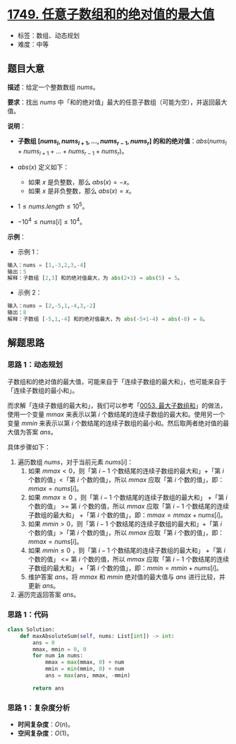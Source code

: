 # [1749. 任意子数组和的绝对值的最大值](https://leetcode.cn/problems/maximum-absolute-sum-of-any-subarray/)

- 标签：数组、动态规划
- 难度：中等

## 题目大意

**描述**：给定一个整数数组 $nums$。

**要求**：找出 $nums$ 中「和的绝对值」最大的任意子数组（可能为空），并返回最大值。

**说明**：

- **子数组 $[nums_l, nums_{l+1}, ..., nums_{r-1}, nums_{r}]$ 的和的绝对值**：$abs(nums_l + nums_{l+1} + ... + nums_{r-1} + nums_{r})$。
- $abs(x)$ 定义如下：
  - 如果 $x$ 是负整数，那么 $abs(x) = -x$。
  - 如果 $x$ 是非负整数，那么 $abs(x) = x$。

- $1 \le nums.length \le 10^5$。
- $-10^4 \le nums[i] \le 10^4$。

**示例**：

- 示例 1：

```Python
输入：nums = [1,-3,2,3,-4]
输出：5
解释：子数组 [2,3] 和的绝对值最大，为 abs(2+3) = abs(5) = 5。
```

- 示例 2：

```Python
输入：nums = [2,-5,1,-4,3,-2]
输出：8
解释：子数组 [-5,1,-4] 和的绝对值最大，为 abs(-5+1-4) = abs(-8) = 8。
```

## 解题思路

### 思路 1：动态规划

子数组和的绝对值的最大值，可能来自于「连续子数组的最大和」，也可能来自于「连续子数组的最小和」。

而求解「连续子数组的最大和」，我们可以参考「[0053. 最大子数组和](https://leetcode.cn/problems/maximum-subarray/)」的做法，使用一个变量 $mmax$ 来表示以第 $i$ 个数结尾的连续子数组的最大和。使用另一个变量 $mmin$ 来表示以第 $i$ 个数结尾的连续子数组的最小和。然后取两者绝对值的最大值为答案 $ans$。

具体步骤如下：

1. 遍历数组 $nums$，对于当前元素 $nums[i]$：
   1. 如果 $mmax < 0$，则「第 $i - 1$ 个数结尾的连续子数组的最大和」+「第 $i$  个数的值」<「第 $i$ 个数的值」，所以 $mmax$ 应取「第 $i$ 个数的值」，即：$mmax = nums[i]$。
   2. 如果 $mmax \ge 0$ ，则「第 $i - 1$ 个数结尾的连续子数组的最大和」 +「第 $i$  个数的值」 >= 第 $i$ 个数的值，所以 $mmax$ 应取「第 $i - 1$ 个数结尾的连续子数组的最大和」 +「第 $i$  个数的值」，即：$mmax = mmax + nums[i]$。
   3. 如果 $mmin > 0$，则「第 $i - 1$ 个数结尾的连续子数组的最大和」+「第 $i$  个数的值」>「第 $i$ 个数的值」，所以 $mmax$ 应取「第 $i$ 个数的值」，即：$mmax = nums[i]$。
   4. 如果 $mmin \le 0$ ，则「第 $i - 1$ 个数结尾的连续子数组的最大和」 +「第 $i$  个数的值」 <= 第 $i$ 个数的值，所以 $mmax$ 应取「第 $i - 1$ 个数结尾的连续子数组的最大和」 +「第 $i$  个数的值」，即：$mmin = mmin + nums[i]$。
   5. 维护答案 $ans$，将 $mmax$ 和 $mmin$ 绝对值的最大值与 $ans$ 进行比较，并更新 $ans$。
2. 遍历完返回答案 $ans$。

### 思路 1：代码

```Python
class Solution:
    def maxAbsoluteSum(self, nums: List[int]) -> int:
        ans = 0
        mmax, mmin = 0, 0
        for num in nums:
            mmax = max(mmax, 0) + num
            mmin = min(mmin, 0) + num
            ans = max(ans, mmax, -mmin)

        return ans
```

### 思路 1：复杂度分析

- **时间复杂度**：$O(n)$。
- **空间复杂度**：$O(1)$。

